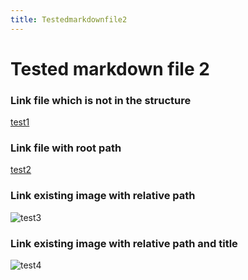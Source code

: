 ```yaml
---
title: Testedmarkdownfile2
---
```


# Tested markdown file 2

### Link file which is not in the structure
[test1](https://github.com/gardener/gardener/blob/v1.30.0/README.md)

### Link file with root path
[test2](/mainTree/html-tests/testedHTMLFile2/)

### Link existing image with relative path
![test3](/mainTree/gardener-docforge-logo.png)

### Link existing image with relative path and title
![test4](/mainTree/gardener-docforge-logo.png "gardener-docforge-logo")
